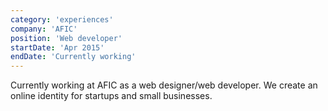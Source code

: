 ```yaml
---
category: 'experiences'
company: 'AFIC'
position: 'Web developer'
startDate: 'Apr 2015'
endDate: 'Currently working'
---
```


Currently working at AFIC as a web designer/web developer. We create an online identity for startups and small businesses.

